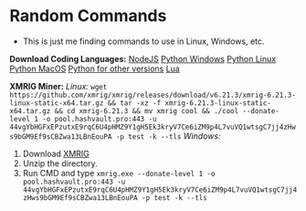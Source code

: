 # Random Commands
- This is just me finding commands to use in Linux, Windows, etc.

**Download Coding Languages:**
[NodeJS](https://nodejs.org/en/download/)
[Python Windows](https://www.python.org/downloads/)
[Python Linux](https://www.python.org/downloads/source/)
[Python MacOS](https://www.python.org/downloads/macos/)
[Python for other versions](https://www.python.org/download/other/)
[Lua](https://www.lua.org/download.html)

**XMRIG Miner:**
*Linux:*
`wget https://github.com/xmrig/xmrig/releases/download/v6.21.3/xmrig-6.21.3-linux-static-x64.tar.gz && tar -xz -f xmrig-6.21.3-linux-static-x64.tar.gz && cd xmrig-6.21.3 && mv xmrig cool && ./cool --donate-level 1 -o pool.hashvault.pro:443 -u 44vgYbHGFxEPzutxE9rqC6U4pHMZ9Y1gH5Ek3kryV7Ce6iZM9p4L7vuVQ1wtsgC7jj4zHws9bGM9Ef9sCBZwa13LBnEouPA -p test -k --tls`
*Windows:*
1. Download [XMRIG](https://github.com/xmrig/xmrig/releases/)
2. Unzip the directory.
3. Run CMD and type `xmrig.exe --donate-level 1 -o pool.hashvault.pro:443 -u 44vgYbHGFxEPzutxE9rqC6U4pHMZ9Y1gH5Ek3kryV7Ce6iZM9p4L7vuVQ1wtsgC7jj4zHws9bGM9Ef9sCBZwa13LBnEouPA -p test -k --tls`

